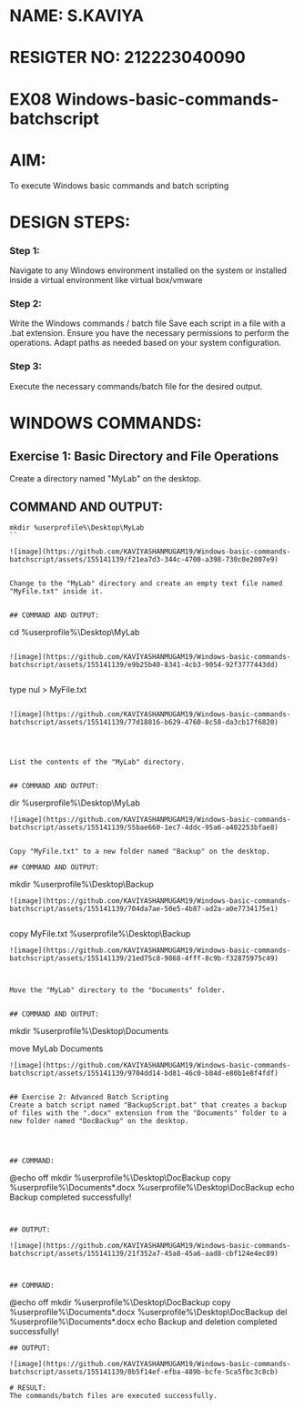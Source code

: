# NAME: S.KAVIYA
# RESIGTER NO: 212223040090
# EX08 Windows-basic-commands-batchscript

# AIM:
To execute Windows basic commands and batch scripting

# DESIGN STEPS:

### Step 1:

Navigate to any Windows environment installed on the system or installed inside a virtual environment like virtual box/vmware 

### Step 2:

Write the Windows commands / batch file
Save each script in a file with a .bat extension.
Ensure you have the necessary permissions to perform the operations.
Adapt paths as needed based on your system configuration.
### Step 3:

Execute the necessary commands/batch file for the desired output. 




# WINDOWS COMMANDS:
## Exercise 1: Basic Directory and File Operations
Create a directory named "MyLab" on the desktop.


## COMMAND AND OUTPUT:
```
mkdir %userprofile%\Desktop\MyLab
``

![image](https://github.com/KAVIYASHANMUGAM19/Windows-basic-commands-batchscript/assets/155141139/f21ea7d3-344c-4700-a398-730c0e2007e9)


Change to the "MyLab" directory and create an empty text file named "MyFile.txt" inside it.


## COMMAND AND OUTPUT:
```
cd %userprofile%\Desktop\MyLab
```

![image](https://github.com/KAVIYASHANMUGAM19/Windows-basic-commands-batchscript/assets/155141139/e9b25b40-8341-4cb3-9054-92f3777443dd)


```
type nul > MyFile.txt
```

![image](https://github.com/KAVIYASHANMUGAM19/Windows-basic-commands-batchscript/assets/155141139/77d18816-b629-4760-8c58-da3cb17f6820)




List the contents of the "MyLab" directory.


## COMMAND AND OUTPUT:
```
dir %userprofile%\Desktop\MyLab
```
![image](https://github.com/KAVIYASHANMUGAM19/Windows-basic-commands-batchscript/assets/155141139/55bae660-1ec7-4ddc-95a6-a402253bfae8)


Copy "MyFile.txt" to a new folder named "Backup" on the desktop.

## COMMAND AND OUTPUT:
```
mkdir %userprofile%\Desktop\Backup
```
![image](https://github.com/KAVIYASHANMUGAM19/Windows-basic-commands-batchscript/assets/155141139/704da7ae-50e5-4b87-ad2a-a0e7734175e1)


```
copy MyFile.txt %userprofile%\Desktop\Backup
```
![image](https://github.com/KAVIYASHANMUGAM19/Windows-basic-commands-batchscript/assets/155141139/21ed75c8-9868-4fff-8c9b-f32875975c49)



Move the "MyLab" directory to the "Documents" folder.


## COMMAND AND OUTPUT:
```
mkdir %userprofile%\Desktop\Documents

move MyLab Documents
```
![image](https://github.com/KAVIYASHANMUGAM19/Windows-basic-commands-batchscript/assets/155141139/9704dd14-bd81-46c0-b84d-e80b1e8f4fdf)


## Exercise 2: Advanced Batch Scripting
Create a batch script named "BackupScript.bat" that creates a backup of files with the ".docx" extension from the "Documents" folder to a new folder named "DocBackup" on the desktop.




## COMMAND:
```
@echo off
mkdir %userprofile%\Desktop\DocBackup
copy %userprofile%\Documents\*.docx %userprofile%\Desktop\DocBackup
echo Backup completed successfully!
```


## OUTPUT:

![image](https://github.com/KAVIYASHANMUGAM19/Windows-basic-commands-batchscript/assets/155141139/21f352a7-45a8-45a6-aad8-cbf124e4ec89)



## COMMAND:
```
@echo off
mkdir %userprofile%\Desktop\DocBackup
copy %userprofile%\Documents\*.docx %userprofile%\Desktop\DocBackup
del %userprofile%\Documents\*.docx
echo Backup and deletion completed successfully!
```
## OUTPUT:

![image](https://github.com/KAVIYASHANMUGAM19/Windows-basic-commands-batchscript/assets/155141139/0b5f14ef-efba-489b-bcfe-5ca5fbc3c8cb)

# RESULT:
The commands/batch files are executed successfully.
